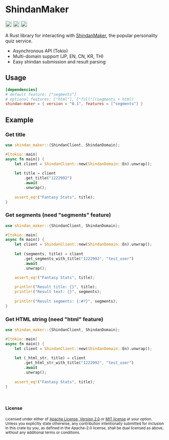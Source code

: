 # ShindanMaker

[<img alt="github" src="https://img.shields.io/badge/github-araea/shindan_maker-8da0cb?style=for-the-badge&labelColor=555555&logo=github" height="20">](https://github.com/araea/shindan-maker)
[<img alt="crates.io" src="https://img.shields.io/crates/v/shindan-maker.svg?style=for-the-badge&color=fc8d62&logo=rust" height="20">](https://crates.io/crates/shindan-maker)
[<img alt="docs.rs" src="https://img.shields.io/badge/docs.rs-shindan_maker-66c2a5?style=for-the-badge&labelColor=555555&logo=docs.rs" height="20">](https://docs.rs/shindan-maker)

A Rust library for interacting with [ShindanMaker](https://en.shindanmaker.com/), the popular personality quiz service.

- Asynchronous API (Tokio)
- Multi-domain support (JP, EN, CN, KR, TH)
- Easy shindan submission and result parsing

## Usage

```toml
[dependencies]
# default feature: ["segments"]
# optional features: ["html"], ["full"](segments + html)
shindan-maker = { version = "0.1", features = ["segments"] }
```

## Example

### Get title

```rust
use shindan_maker::{ShindanClient, ShindanDomain};

#[tokio::main]
async fn main() {
    let client = ShindanClient::new(ShindanDomain::En).unwrap();
    
    let title = client
        .get_title("1222992")
        .await
        .unwrap();
    
    assert_eq!("Fantasy Stats", title);
}
```

### Get segments (need "segments" feature)

```rust
use shindan_maker::{ShindanClient, ShindanDomain};

#[tokio::main]
async fn main() {
    let client = ShindanClient::new(ShindanDomain::En).unwrap();
    
    let (segments, title) = client
        .get_segments_with_title("1222992", "test_user")
        .await
        .unwrap();
    
    assert_eq!("Fantasy Stats", title);

    println!("Result title: {}", title);
    println!("Result text: {}", segments);
    
    println!("Result segments: {:#?}", segments);
}
```

### Get HTML string (need "html" feature)

```rust
use shindan_maker::{ShindanClient, ShindanDomain};

#[tokio::main]
async fn main() {
    let client = ShindanClient::new(ShindanDomain::En).unwrap();
    
    let (_html_str, title) = client
        .get_html_str_with_title("1222992", "test_user")
        .await
        .unwrap();
    
    assert_eq!("Fantasy Stats", title);
}
```

<br>

#### License

<sup>
Licensed under either of <a href="LICENSE-APACHE">Apache License, Version
2.0</a> or <a href="LICENSE-MIT">MIT license</a> at your option.
</sup>

<br>

<sub>
Unless you explicitly state otherwise, any contribution intentionally submitted
for inclusion in this crate by you, as defined in the Apache-2.0 license, shall
be dual licensed as above, without any additional terms or conditions.
</sub>

